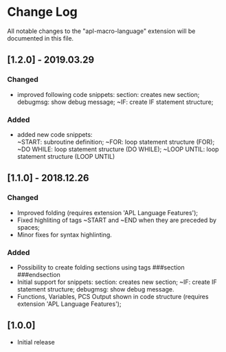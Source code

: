 # Change Log
All notable changes to the "apl-macro-language" extension will be documented in this file.


## [1.2.0] - 2019.03.29

### Changed
- improved following code snippets:
    section:        creates new section;
    debugmsg:       show debug message;
    ~IF:            create IF statement structure;

### Added
- added new code snippets:  
    ~START:         subroutine definition;
    ~FOR:           loop statement structure (FOR);
    ~DO WHILE:      loop statement structure (DO WHILE);
    ~LOOP UNTIL:    loop statement structure (LOOP UNTIL)

## [1.1.0] - 2018.12.26

### Changed
- Improved folding (requires extension 'APL Language Features');
- Fixed highliting of tags ~START and ~END when they are preceded by spaces;
- Minor fixes for syntax highlinting.

### Added
- Possibility to create folding sections using tags ###section ###endsection
- Initial support for snippets:
    section: creates new section;
    ~IF: create IF statement structure;
    debugmsg: show debug message.
- Functions, Variables, PCS Output shown in code structure (requires extension 'APL Language Features');

## [1.0.0]
- Initial release
